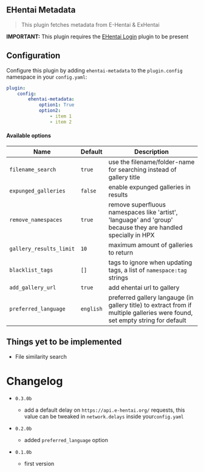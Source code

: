 EHentai Metadata
----------------------------

> This plugin fetches metadata from E-Hentai & ExHentai

**IMPORTANT:** This plugin requires the [EHentai Login](https://github.com/happypandax/plugins/tree/master/plugins/EHentai%20Login) plugin to be present

## Configuration

Configure this plugin by adding `ehentai-metadata` to the `plugin.config` namespace in your `config.yaml`:
```yaml
plugin:
    config:
        ehentai-metadata:
            option1: True
            option2:
                - item 1
                - item 2
```

#### Available options

Name | Default | Description
--- | --- | ---
`filename_search` | `true` | use the filename/folder-name for searching instead of gallery title
`expunged_galleries` | `false` | enable expunged galleries in results
`remove_namespaces` | `true` | remove superfluous namespaces like 'artist', 'language' and 'group' because they are handled specially in HPX
`gallery_results_limit` | `10` | maximum amount of galleries to return
`blacklist_tags` | `[]` | tags to ignore when updating tags, a list of `namespace:tag` strings
`add_gallery_url` | `true` | add ehentai url to gallery
`preferred_language` | `english` | preferred gallery langauge (in gallery title) to extract from if multiple galleries were found, set empty string for default


## Things yet to be implemented

- File similarity search

# Changelog

- `0.3.0b`
    - add a default delay on `https://api.e-hentai.org/` requests, this value can be tweaked in `network.delays` inside your`config.yaml`

- `0.2.0b`
    - added `preferred_language` option
    
- `0.1.0b`
    - first version